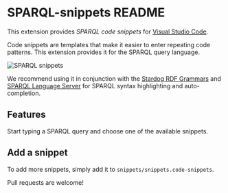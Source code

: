 # SPARQL-snippets README

This extension provides *SPARQL code snippets* for [Visual Studio Code](https://code.visualstudio.com).

Code snippets are templates that make it easier to enter repeating code patterns. This extension provides it for the SPARQL query language.

![SPARQL snippets](https://user-images.githubusercontent.com/8033981/156522930-0ee7c45f-97b4-430f-a27e-80f6a91ac60b.gif)

We recommend using it in conjunction with the [Stardog RDF Grammars](https://marketplace.visualstudio.com/items?itemName=stardog-union.stardog-rdf-grammars) and [SPARQL Language Server](https://marketplace.visualstudio.com/items?itemName=stardog-union.vscode-langserver-sparql) for SPARQL syntax highlighting and auto-completion.

## Features

Start typing a SPARQL query and choose one of the available snippets. 

## Add a snippet

To add more snippets, simply add it to `snippets/snippets.code-snippets`.

Pull requests are welcome!
